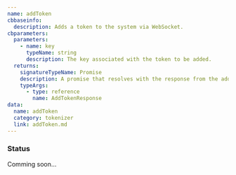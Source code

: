 ```yaml
---
name: addToken
cbbaseinfo:
  description: Adds a token to the system via WebSocket.
cbparameters:
  parameters:
    - name: key
      typeName: string
      description: The key associated with the token to be added.
  returns:
    signatureTypeName: Promise
    description: A promise that resolves with the response from the add token event.
    typeArgs:
      - type: reference
        name: AddTokenResponse
data:
  name: addToken
  category: tokenizer
  link: addToken.md
---
```

<CBBaseInfo/> 
 <CBParameters/>

### Status 

Comming soon...